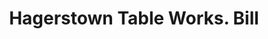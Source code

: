 ---
doi: 10.7916/D8DF8366
date_other: '1910'
date_other_textual: 1910-1919
form: printed ephemera
genre:
- Invoices
name:
- Hagerstown Table Works
object_in_context_url: https://biggert.cul.columbia.edu/items/view/ave_biggert_00568
subject_hierarchical_geographic:
- Hagerstown, Maryland, United States
subject_name:
- Hagerstown Table Works
title: Hagerstown Table Works. Bill
sort_title: Hagerstown Table Works. Bill
call_number: ave_biggert_00568
coordinates:
- 39.64277777777778,-77.72
pid: ave_biggert_00568
identifiers: ave_biggert_00568
thumbnail: https://derivativo-2.library.columbia.edu/iiif/2/ldpd:343779/full/!256,256/0/native.jpg
permalink: "/biggert/ave_biggert_00568/"
layout: iiif-image-page
---